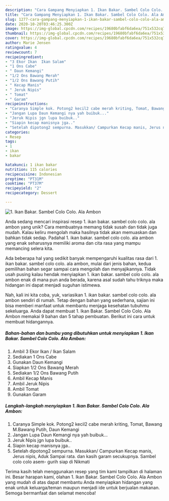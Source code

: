 ```yaml
---
description: "Cara Gampang Menyiapkan 1. Ikan Bakar. Sambel Colo Colo. Ala Ambon, Bisa Manjain Lidah"
title: "Cara Gampang Menyiapkan 1. Ikan Bakar. Sambel Colo Colo. Ala Ambon, Bisa Manjain Lidah"
slug: 1277-cara-gampang-menyiapkan-1-ikan-bakar-sambel-colo-colo-ala-ambon-bisa-manjain-lidah
date: 2020-10-20T03:46:25.300Z
image: https://img-global.cpcdn.com/recipes/19680bfabf6da6ea/751x532cq70/1-ikan-bakar-sambel-colo-colo-ala-ambon-foto-resep-utama.jpg
thumbnail: https://img-global.cpcdn.com/recipes/19680bfabf6da6ea/751x532cq70/1-ikan-bakar-sambel-colo-colo-ala-ambon-foto-resep-utama.jpg
cover: https://img-global.cpcdn.com/recipes/19680bfabf6da6ea/751x532cq70/1-ikan-bakar-sambel-colo-colo-ala-ambon-foto-resep-utama.jpg
author: Marie Jensen
ratingvalue: 4
reviewcount: 7
recipeingredient:
- "3 Ekor Ikan  Ikan Salam"
- "1 Ons Cabe"
- " Daun Kemangi"
- "1/2 Ons Bawang Merah"
- "1/2 Ons Bawang Putih"
- " Kecap Manis"
- " Jeruk Nipis"
- " Tomat"
- " Garam"
recipeinstructions:
- "Caranya Simple kok. Potong2 kecil2 cabe merah kriting, Tomat, Bawang M.Bawang Putih, Daun Kemangi"
- "Jangan Lupa Daun Kemangi nya yah buibuk..."
- "Jeruk Nipis jgn lupa buibuk.."
- "Siapin kecap manisnya jga.."
- "Setelah dipotong2 sempurna. Masukkan/ Campurkan Kecap manis, Jerus nipis, Aduk Sampai rata. dan kasih garam secukupnya. Sambel colo colo asem- gurih siap di Nikmati"
categories:
- Resep
tags:
- 1
- ikan
- bakar

katakunci: 1 ikan bakar 
nutrition: 115 calories
recipecuisine: Indonesian
preptime: "PT31M"
cooktime: "PT37M"
recipeyield: "2"
recipecategory: Dessert

---
```



![1. Ikan Bakar. Sambel Colo Colo. Ala Ambon](https://img-global.cpcdn.com/recipes/19680bfabf6da6ea/751x532cq70/1-ikan-bakar-sambel-colo-colo-ala-ambon-foto-resep-utama.jpg)

Anda sedang mencari inspirasi resep 1. ikan bakar. sambel colo colo. ala ambon yang unik? Cara membuatnya memang tidak susah dan tidak juga mudah. Kalau keliru mengolah maka hasilnya tidak akan memuaskan dan bahkan tidak sedap. Padahal 1. ikan bakar. sambel colo colo. ala ambon yang enak seharusnya memiliki aroma dan cita rasa yang mampu memancing selera kita.



Ada beberapa hal yang sedikit banyak mempengaruhi kualitas rasa dari 1. ikan bakar. sambel colo colo. ala ambon, mulai dari jenis bahan, kedua pemilihan bahan segar sampai cara mengolah dan menyajikannya. Tidak usah pusing kalau hendak menyiapkan 1. ikan bakar. sambel colo colo. ala ambon enak di mana pun anda berada, karena asal sudah tahu triknya maka hidangan ini dapat menjadi suguhan istimewa.


Nah, kali ini kita coba, yuk, variasikan 1. ikan bakar. sambel colo colo. ala ambon sendiri di rumah. Tetap dengan bahan yang sederhana, sajian ini bisa memberi manfaat untuk membantu menjaga kesehatan tubuhmu sekeluarga. Anda dapat membuat 1. Ikan Bakar. Sambel Colo Colo. Ala Ambon memakai 9 bahan dan 5 tahap pembuatan. Berikut ini cara untuk membuat hidangannya.

<!--inarticleads1-->

##### Bahan-bahan dan bumbu yang dibutuhkan untuk menyiapkan 1. Ikan Bakar. Sambel Colo Colo. Ala Ambon:

1. Ambil 3 Ekor Ikan / Ikan Salam
1. Sediakan 1 Ons Cabe
1. Gunakan  Daun Kemangi
1. Siapkan 1/2 Ons Bawang Merah
1. Sediakan 1/2 Ons Bawang Putih
1. Ambil  Kecap Manis
1. Ambil  Jeruk Nipis
1. Ambil  Tomat
1. Gunakan  Garam




<!--inarticleads2-->

##### Langkah-langkah menyiapkan 1. Ikan Bakar. Sambel Colo Colo. Ala Ambon:

1. Caranya Simple kok. Potong2 kecil2 cabe merah kriting, Tomat, Bawang M.Bawang Putih, Daun Kemangi
1. Jangan Lupa Daun Kemangi nya yah buibuk...
1. Jeruk Nipis jgn lupa buibuk..
1. Siapin kecap manisnya jga..
1. Setelah dipotong2 sempurna. Masukkan/ Campurkan Kecap manis, Jerus nipis, Aduk Sampai rata. dan kasih garam secukupnya. Sambel colo colo asem- gurih siap di Nikmati




Terima kasih telah menggunakan resep yang tim kami tampilkan di halaman ini. Besar harapan kami, olahan 1. Ikan Bakar. Sambel Colo Colo. Ala Ambon yang mudah di atas dapat membantu Anda menyiapkan hidangan yang enak untuk keluarga/teman maupun menjadi ide untuk berjualan makanan. Semoga bermanfaat dan selamat mencoba!
